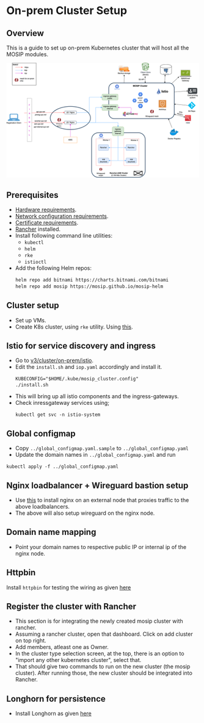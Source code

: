 # On-prem Cluster Setup

## Overview
This is a guide to set up on-prem Kubernetes cluster that will host all the MOSIP modules.

![Architecture](../../docs/images/deployment_architecture.png)

## Prerequisites
- [Hardware requirements](./requirements.md#Hardware-requirements).
- [Network configuration requirements](./requirements.md#Network-configuration).
- [Certificate requirements](./requirements.md#Certificate-requirements).
- [Rancher](../../rancher) installed.
- Install following command line utilities:
  - `kubectl`
  - `helm`
  - `rke`
  - `istioctl`
- Add the following Helm repos:
  ```sh
  helm repo add bitnami https://charts.bitnami.com/bitnami
  helm repo add mosip https://mosip.github.io/mosip-helm
  ```

## Cluster setup
* Set up VMs.
* Create K8s cluster, using `rke` utility. Using [this](../../docs/rke-setup.md).

## Istio for service discovery and ingress
* Go to [v3/cluster/on-prem/istio](./istio/).
* Edit the `install.sh` and `iop.yaml` accordingly and install it.
  ```
  KUBECONFIG="$HOME/.kube/mosip_cluster.config"
  ./install.sh
  ```
* This will bring up all istio components and the ingress-gateways.
* Check inressgateway services using;
  ```
  kubectl get svc -n istio-system
  ```

## Global configmap

* Copy `../global_configmap.yaml.sample` to `../global_configmap.yaml`  
* Update the domain names in `../global_configmap.yaml` and run
```
kubectl apply -f ../global_configmap.yaml
```

## Nginx loadbalancer + Wireguard bastion setup

* Use [this](./nginx_wireguard/) to install nginx on an external node that proxies traffic to the above loadbalancers.
* The above will also setup wireguard on the nginx node.

## Domain name mapping
* Point your domain names to respective public IP or internal ip of the nginx node.

## Httpbin
Install `httpbin` for testing the wiring as given [here](../../utils/httpbin/README.md)

## Register the cluster with Rancher
* This section is for integrating the newly created mosip cluster with rancher.
* Assuming a rancher cluster, open that dashboard. Click on add cluster on top right.
* Add members, atleast one as Owner.
* In the cluster type selection screen, at the top, there is an option to "import any other kubernetes cluster", select that.
* That should give two commands to run on the new cluster (the mosip cluster). After running those, the new cluster should be integrated into Rancher.

## Longhorn for persistence
* Install Longhorn as given [here](../longhorn/README.md)
